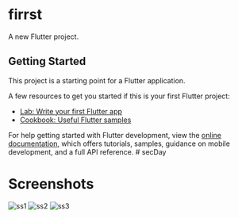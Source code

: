 # firrst

A new Flutter project.

## Getting Started

This project is a starting point for a Flutter application.

A few resources to get you started if this is your first Flutter project:

- [Lab: Write your first Flutter app](https://docs.flutter.dev/get-started/codelab)
- [Cookbook: Useful Flutter samples](https://docs.flutter.dev/cookbook)

For help getting started with Flutter development, view the
[online documentation](https://docs.flutter.dev/), which offers tutorials,
samples, guidance on mobile development, and a full API reference.
#   s e c D a y 
# Screenshots

 ![ss1](https://github.com/sulavkarki7/secDay/assets/82956923/7ed806e1-6e27-41c6-b957-080bb91fe0f7)
![ss2](https://github.com/sulavkarki7/secDay/assets/82956923/d9e371de-33a2-4968-9d6a-a2c4f2a0ff48)
![ss3](https://github.com/sulavkarki7/secDay/assets/82956923/4a940492-9efc-4219-9cf3-e8a7fc1d031b)
